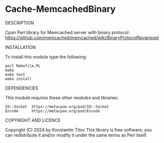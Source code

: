 Cache-MemcachedBinary
======================

DESCRIPTION

Cpan Perl library for Memcached server with binary protocol: https://github.com/memcached/memcached/wiki/BinaryProtocolRevamped

INSTALLATION

To install this module type the following:

    perl Makefile.PL
    make
    make test
    make install

DEPENDENCIES

This module requires these other modules and libraries:

    IO::Socket  https://metacpan.org/pod/IO::Socket
    Encode      https://metacpan.org/pod/Encode

COPYRIGHT AND LICENCE

Copyright (C) 2024 by Konstantin Titov
This library is free software; you can redistribute it and/or modify it under the same terms as Perl itself.
